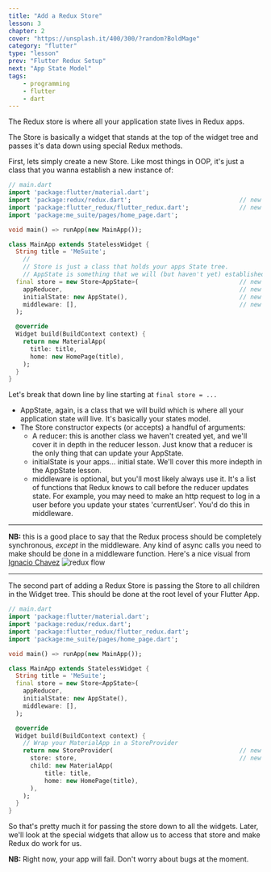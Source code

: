 ```yaml
---
title: "Add a Redux Store"
lesson: 3
chapter: 2
cover: "https://unsplash.it/400/300/?random?BoldMage"
category: "flutter"
type: "lesson"
prev: "Flutter Redux Setup"
next: "App State Model"
tags:
    - programming
    - flutter
    - dart
---
```


The Redux store is where all your application state lives in Redux apps.

The Store is basically a widget that stands at the top of the widget tree and passes it's data down using special Redux methods.

First, lets simply create a new Store. Like most things in OOP, it's just a class that you wanna establish a new instance of:

```dart
// main.dart
import 'package:flutter/material.dart';
import 'package:redux/redux.dart';                              // new
import 'package:flutter_redux/flutter_redux.dart';              // new
import 'package:me_suite/pages/home_page.dart';

void main() => runApp(new MainApp());

class MainApp extends StatelessWidget {
  String title = 'MeSuite';
    //
    // Store is just a class that holds your apps State tree.
    // AppState is something that we will (but haven't yet) established
  final store = new Store<AppState>(                            // new
    appReducer,                                                 // new
    initialState: new AppState(),                               // new
    middleware: [],                                             // new
  );

  @override
  Widget build(BuildContext context) {
    return new MaterialApp(
      title: title,
      home: new HomePage(title),
    );
  }
}
```

Let's break that down line by line starting at `final store = ...`

* AppState, again, is a class that we will build which is where all your application state will live. It's basically your states model.
* The Store constructor expects (or accepts) a handful of arguments:
  * A reducer: this is another class we haven't created yet, and we'll cover it in depth in the reducer lesson. Just know that a reducer is the only thing that can update your AppState.
  * initialState is your apps... initial state. We'll cover this more indepth in the AppState lesson.
  * middleware is optional, but you'll most likely always use it. It's a list of functions that Redux knows to call before the reducer updates state. For example, you may need to make an http request to log in a user before you update your states 'currentUser'. You'd do this in middleware.

---

**NB:** this is a good place to say that the Redux process should be completely synchronous, _except_ in the middleware. Any kind of async calls you need to make should be done in a middleware function. Here's a nice visual from [Ignacio Chavez](https://ignaciochavez.com/how-redux-puts-middleware-together/)
![redux flow](https://ignaciochavez.com/wp-content/uploads/2016/12/redux-middleware-flow-1.png)

---

The second part of adding a Redux Store is passing the Store to all children in the Widget tree. This should be done at the root level of your Flutter App.

```dart
// main.dart
import 'package:flutter/material.dart';
import 'package:redux/redux.dart';
import 'package:flutter_redux/flutter_redux.dart';
import 'package:me_suite/pages/home_page.dart';

void main() => runApp(new MainApp());

class MainApp extends StatelessWidget {
  String title = 'MeSuite';
  final store = new Store<AppState>(
    appReducer,
    initialState: new AppState(),
    middleware: [],
  );

  @override
  Widget build(BuildContext context) {
    // Wrap your MaterialApp in a StoreProvider
    return new StoreProvider(                                   // new
      store: store,                                             // new
      child: new MaterialApp(
          title: title,
          home: new HomePage(title),
      ),
    );
  }
}
```

So that's pretty much it for passing the store down to all the widgets. Later, we'll look at the special widgets that allow us to access that store and make Redux do work for us.

**NB:** Right now, your app will fail. Don't worry about bugs at the moment.
